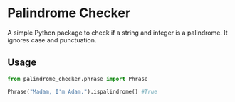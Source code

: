 # Palindrome Checker

A simple Python package to check if a string and integer is a palindrome. It ignores case and punctuation.

## Usage

```python
from palindrome_checker.phrase import Phrase

Phrase("Madam, I'm Adam.").ispalindrome() #True
